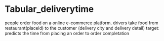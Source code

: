 # Tabular_deliverytime
people order food on a online e-commerce platform. drivers take food from restaurant(placeId) to the customer (delivery city and delivery detail) target: predicts the time from placing an order to order completation
